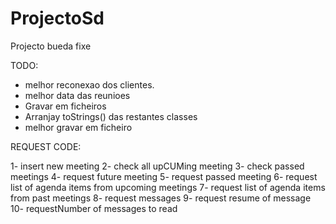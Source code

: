 ProjectoSd
==========

Projecto bueda fixe


TODO:

- melhor reconexao dos clientes.
- melhor data das reunioes
- Gravar em ficheiros
- Arranjay toStrings() das restantes classes
- melhor gravar em ficheiro


REQUEST CODE:

1- insert new meeting
2- check all upCUMing meeting
3- check passed meetings
4- request future meeting
5- request passed meeting
6- request list of agenda items from upcoming meetings
7- request list of agenda items from past meetings
8- request messages
9- request resume of message
10- requestNumber of messages to read